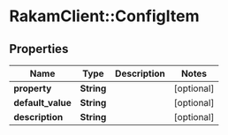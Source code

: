 # RakamClient::ConfigItem

## Properties
Name | Type | Description | Notes
------------ | ------------- | ------------- | -------------
**property** | **String** |  | [optional] 
**default_value** | **String** |  | [optional] 
**description** | **String** |  | [optional] 


